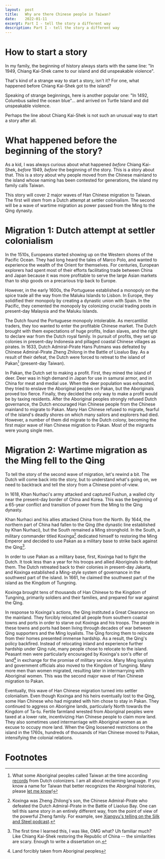 ```yaml
---
layout:  post
title:   Why are there Chinese people in Taiwan?
date:    2022-01-11
excerpt: Part I - tell the story a different way
description: Part I - tell the story a different way
---
```


# How to start a story

In my family, the beginning of history always starts with the same line: "In 1949, Chiang Kai-Shek came to our island and did unspeakable violence".

That's kind of a strange way to start a story, isn't it? For one, what happened before Chiang Kai-Shek got to the island?

Speaking of strange beginnings, here is another popular one: "In 1492, Columbus sailed the ocean blue"... and arrived on Turtle Island and did unspeakable violence.

Perhaps the line about Chiang Kai-Shek is not such an unusual way to start a story after all.

# What happened before the beginning of the story?

As a kid, I was always curious about what happened *before* Chiang Kai-Shek, *before* 1949, *before* the beginning of the story. This is a story about that. This is a story about why people moved from the Chinese mainland to the island whose naming has been contested for generations, the island my family calls Taiwan.

This story will cover 2 major waves of Han Chinese migration to Taiwan. The first will stem from a Dutch attempt at settler colonialism. The second will be a wave of wartime migration as power passed from the Ming to the Qing dynasty.

# Migration 1: Dutch attempt at settler colonialism

In the 1510s, Europeans started showing up on the Western shores of the Pacific Ocean. They had long heard the tales of Marco Polo, and wanted to experience the wealth of the Orient for themselves. For centuries, European explorers had spent most of their efforts facilitating trade between China and Japan because it was more profitable to serve the large Asian markets than to ship goods on a precarious trip back to Europe. 

However, in the early 1600s, the Portuguese established a monopoly on the spice trade all the way from the Maluku Islands to Lisbon. In Europe, they solidified their monopoly by creating a dynastic union with Spain. In the Pacific, they cemented the monopoly by colonizing crucial trading posts in present-day Malaysia and the Maluku Islands.

The Dutch found the Portuguese monopoly intolerable. As mercantilist traders, they too wanted to enter the profitable Chinese market. The Dutch brought with them expectations of huge profits, Indian slaves, and the right to declare war from the Dutch royal family. In pursuit of profits, they set up colonies in present-day Indonesia and pillaged coastal Chinese villages as pirates. In 1633, Dutch Admiral-Pirate Hans Putmans was defeated by Chinese Admiral-Pirate Zheng Zhilong in the Battle of Lioaluo Bay. As a result of their defeat, the Dutch were forced to retreat to the island of Pakan[^1] (present-day Taiwan).

In Pakan, the Dutch set to making a profit. First, they mined the island of deer. Deer was in high demand in Japan for use in samurai armor, and in China for meat and medial use. When the deer population was exhausted, they tried to enslave the Aboriginal peoples on Pakan, but the Aboriginals proved too fierce. Finally, they decided the only way to make a profit would be by taxing residents. After the Aboriginal peoples strongly refused Dutch governance, the Dutch encouraged Han Chinese people from the Chinese mainland to migrate to Pakan. Many Han Chinese refused to migrate, fearful of the island's deadly shores on which many sailors and explorers had died. However, a number of them did migrate to the Dutch colony, becoming the first major wave of Han Chinese migration to Pakan. Most of the migrants were young single men. 

# Migration 2: Wartime migration as the Ming fell to the Qing

To tell the story of the second wave of migration, let's rewind a bit. The Dutch will come back into the story, but to understand what's going on, we need to backtrack and tell the story from a Chinese point-of-view.

In 1618, Khan Nurhaci's army attacked and captured Fushun, a walled city near the present-day border of China and Korea. This was the beginning of a 65-year conflict and transition of power from the Ming to the Qing dynasty. 

Khan Nurhaci and his allies attacked China from the North. By 1644, the northern part of China had fallen to the Qing (the dynastic line established by Khan Nurhaci), but the South remained a Ming stronghold. In the South, a military commander titled Koxinga[^2] dedicated himself to restoring the Ming Emperor and decided to use Pakan as a military base to strike back against the Qing[^3].

In order to use Pakan as a military base, first, Koxinga had to fight the Dutch. It took less than a year for his troops and allied Aboriginals to defeat them. The Dutch retreated back to their colonies in present-day Jakarta, and Koxinga established a Ming-style system of governance in the southwest part of the island. In 1661, he claimed the southwest part of the island as the Kingdom of Tungning. 

Koxinga brought tens of thousands of Han Chinese to the Kingdom of Tungning, primarily soldiers and their families, and prepared for war against the Qing.

In response to Koxinga's actions, the Qing instituted a Great Clearance on the mainland. They forcibly relocated all people from southern coastal towns and ports in order to starve out Koxinga and his troops. The people in these towns and ports had been living through decades of war between Qing supporters and the Ming loyalists. The Qing forcing them to relocate from their homes presented immense hardship. As a result, the Qing's policy backfired. Instead of relocating inland and experience further hardship under Qing rule, many people chose to relocate to the island. Peasant men were particularly encouraged by Koxinga's son's offer of land[^4] in exchange for the promise of military service. Many Ming loyalists and government officials also moved to the Kingdom of Tungning. Many more men than women migrated, resulting later in intermarrying with Aboriginal women. This was the second major wave of Han Chinese migration to Pakan.

Eventually, this wave of Han Chinese migration turned into settler colonialism. Even though Koxinga and his heirs eventually lost to the Qing, some Han Chinese who had migrated with him chose to stay in Pakan. They continued to aggress on Aborigine lands, particularly North towards the Kingdom of Ta-tu. Fertile farmland wrested from Aboriginal peoples were taxed at a lower rate, incentivizing Han Chinese people to claim more land. They also sometimes used intermarriage with Aboriginal women as an excuse to occupy more land. When the Qing loosened restrictions on the island in the 1760s, hundreds of thousands of Han Chinese moved to Pakan, intensifying the colonial relations.

# Footnotes

[^1]: What some Aboriginal peoples called Taiwan at the time according [records](https://en.wikipedia.org/wiki/History_of_Taiwan#Dutch_and_Spanish_colonies) from Dutch colonizers. I am all about reclaiming language. If you know a name for Taiwan that better recognizes the Aborginal histories, please [let me know](mailto:rebecca.burwei@gmail.com)!

[^2]: Koxinga was Zheng Zhilong's son, the Chinese Admiral-Pirate who defeated the Dutch Admiral-Pirate in the Battle of Liaoluo Bay. One can tell this same story in an entirely different way, from the point of view of the powerful Zheng family. For example, see [Xiangyu's telling on the Silk and Steel podcast](https://www.patreon.com/posts/unlocked-silk-ep-41811332).

[^3]: The first time I learned this, I was like, OMG what? Uh familiar much? Like Chiang Kai-Shek restoring the Republic of China -- the similarities are scary. Enough to write a dissertation on.

[^4]: Land forcibly taken from Aboriginal peoples

